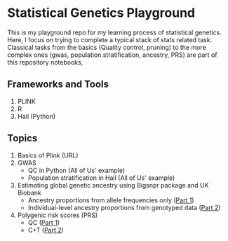 # Statistical Genetics Playground
This is my playground repo for my learning process of statistical genetics. Here, I focus on trying to complete a typical stack of stats related task. Classical tasks from the basics (Quality control, pruning) to the more complex ones (gwas, population stratification, ancestry, PRS) are part of this repository notebooks, 

## Frameworks and Tools
1. PLINK 
2. R
3. Hail (Python)

## Topics
1. Basics of Plink (URL)
2. GWAS
   * QC in Python (All of Us' example)
   * Population stratification in Hail (All of Us' example)
3. Estimating global genetic ancestry using Bigsnpr package and UK Biobank 
   * Ancestry proportions from allele frequencies only
([Part 1](https://github.com/maurosc3ner/statgenetics_playground/blob/main/Ancestry_tutorial_part1.md#2-estimating-ancestry-proportions-from-allele-frequencies-only))
   * Individual-level ancestry proportions from genotyped data ([Part 2](https://github.com/maurosc3ner/statgenetics_playground/blob/main/Ancestry_tutorial_part1.md#3-estimating-ancestry-proportions-from-genotyped-data))
4. Polygenic risk scores (PRS)
   * QC ([Part 1](https://github.com/maurosc3ner/statgenetics_playground/blob/main/PRS_tutorial_part1.md))
   * C+T ([Part 2](https://github.com/maurosc3ner/statgenetics_playground/blob/main/PRS_tutorial_part2.md))


